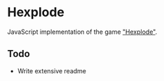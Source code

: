 
# Hexplode

JavaScript implementation of the game
["Hexplode"](https://en.wikipedia.org/wiki/Hexplode).

## Todo

* Write extensive readme

